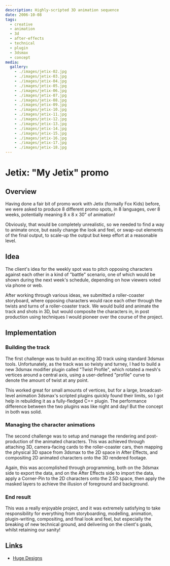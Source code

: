 ```yaml
---
description: Highly-scripted 3D animation sequence
date: 2006-10-08
tags:
  - creative
  - animation
  - 3d
  - after-effects
  - technical
  - plugin
  - 3dsmax
  - concept
media:
  gallery:
    - ./images/jetix-02.jpg
    - ./images/jetix-03.jpg
    - ./images/jetix-04.jpg
    - ./images/jetix-05.jpg
    - ./images/jetix-06.jpg
    - ./images/jetix-07.jpg
    - ./images/jetix-08.jpg
    - ./images/jetix-09.jpg
    - ./images/jetix-10.jpg
    - ./images/jetix-11.jpg
    - ./images/jetix-12.jpg
    - ./images/jetix-13.jpg
    - ./images/jetix-14.jpg
    - ./images/jetix-15.jpg
    - ./images/jetix-16.jpg
    - ./images/jetix-17.jpg
    - ./images/jetix-18.jpg
---
```


# Jetix: "My Jetix" promo

## Overview

Having done a fair bit of promo work with Jetix (formally Fox Kids) before, we were asked to produce 8 different promo spots, in 8 languages, over 8 weeks, potentially meaning 8 x 8 x 30" of animation!

Obviously, that would be completely unrealistic, so we needed to find a way to animate once, but easily change the look and feel, or swap-out elements of the final output, to scale-up the output but keep effort at a reasonable level.

## Idea

The client's idea for the weekly spot was to pitch opposing characters against each other in a kind of "battle" scenario, one of which would be shown during the next week's schedule, depending on how viewers voted via phone or web.

After working through various ideas, we submitted a roller-coaster storyboard, where opposing characters would race each other through the twists and turns of a roller-coaster track. We would build and animate the track and shots in 3D, but would composite the characters in, in post production using techniques I would pioneer over the course of the project.

## Implementation

### Building the track

The first challenge was to build an exciting 3D track using standard 3dsmax tools. Unfortunately, as the track was so twisty and turney, I had to build a new 3dsmax modifier plugin called "Twist Profile", which rotated a mesh's vertices around a central axis, using a user-defined "profile" curve to denote the amount of twist at any point.

This worked great for small amounts of vertices, but for a large, broadcast-level animation 3dsmax's scripted plugins quickly found their limits, so I got help in rebuilding it as a fully-fledged C++ plugin. The performance difference between the two plugins was like night and day! But the concept in both was solid.

### Managing the character animations

The second challenge was to setup and manage the rendering and post-production of the animated characters. This was achieved through attaching 3D, camera-facing cards to the roller-coaster cars, then mapping the physical 3D space from 3dsmax to the 2D space in After Effects, and compositing 2D animated characters onto the 3D rendered footage.

Again, this was accomplished through programming, both on the 3dsmax side to export the data, and on the After Effects side to import the data, apply a Corner-Pin to the 2D characters onto the 2.5D space, then apply the masked layers to achieve the illusion of foreground and background.

### End result

This was a really enjoyable project, and it was extremely satisfying to take responsibility for everything from storyboarding, modelling, animation, plugin-writing, compositing, and final look and feel, but especially the breaking of new technical ground, and delivering on the client's goals, whilst retaining our sanity!

## Links

- [Huge Designs](http://hugedesigns.co.uk/news)
